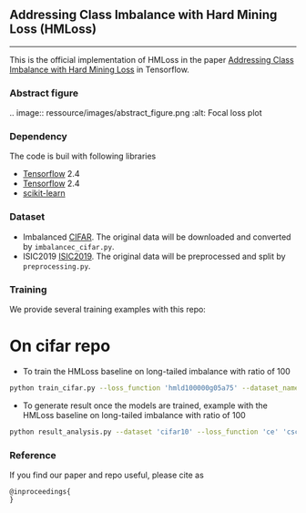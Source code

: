 ## Addressing Class Imbalance with Hard Mining Loss (HMLoss)
_________________

This is the official implementation of HMLoss in the paper [Addressing Class Imbalance with Hard Mining Loss](https:) in Tensorflow.
### Abstract figure
.. image:: ressource/images/abstract_figure.png
    :alt: Focal loss plot
### Dependency
The code is buil with following libraries
- [Tensorflow](https://www.tensorflow.org) 2.4
- [Tensorflow](https://www.tensorflow.org) 2.4
- [scikit-learn](https://scikit-learn.org/stable/)

### Dataset
- Imbalanced [CIFAR](https://www.cs.toronto.edu/~kriz/cifar.html). The original data will be downloaded and converted by `imbalancec_cifar.py`.
- ISIC2019 [ISIC2019](https://challenge2019.isic-archive.com/). The original data will be preprocessed and split by `preprocessing.py`.

### Training
We provide several training examples with this repo:

# On cifar repo
- To train the HMLoss baseline on long-tailed imbalance with ratio of 100 

```bash
python train_cifar.py --loss_function 'hmld100000g05a75' --dataset_name 'cifar10' --loss_type 'softmax' --imb_type 'exp' --imb_ratio 0.01  
```

- To generate result once the models are trained, example with the HMLoss baseline on long-tailed imbalance with ratio of 100

```bash
python result_analysis.py --dataset 'cifar10' --loss_function 'ce' 'csce' --imb_type 'exp' --imb_ratio 0.01 
```
### Reference

If you find our paper and repo useful, please cite as

```
@inproceedings{
}

